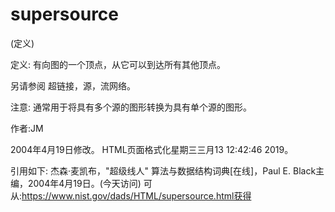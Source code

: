 # supersource


(定义)



定义:
有向图的一个顶点，从它可以到达所有其他顶点。



另请参阅
超链接，源，流网络。



注意:
通常用于将具有多个源的图形转换为具有单个源的图形。


作者:JM







2004年4月19日修改。
HTML页面格式化星期三三月13 12:42:46 2019。



引用如下:
杰森·麦凯布，"超级线人"
算法与数据结构词典[在线]，Paul E. Black主编，2004年4月19日。(今天访问)
可从:https://www.nist.gov/dads/HTML/supersource.html获得